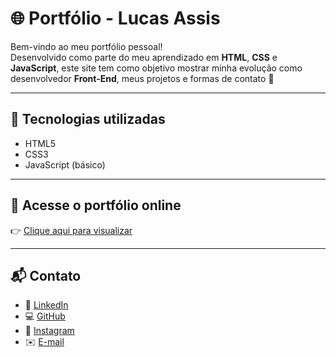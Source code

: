 # 🌐 Portfólio - Lucas Assis

Bem-vindo ao meu portfólio pessoal!  
Desenvolvido como parte do meu aprendizado em **HTML**, **CSS** e **JavaScript**, este site tem como objetivo mostrar minha evolução como desenvolvedor **Front-End**, meus projetos e formas de contato 🚀

---

## 🧠 Tecnologias utilizadas
- HTML5  
- CSS3  
- JavaScript (básico)

---

## 🔗 Acesse o portfólio online
👉 [Clique aqui para visualizar](###)

---

## 📬 Contato
- 💼 [LinkedIn](https://www.linkedin.com/in/lucasassisfranca)  
- 💻 [GitHub](https://github.com/Lucasassisfranca)  
- 📸 [Instagram](https://www.instagram.com/devlucasassis/)  
- ✉️ [E-mail](mailto:lucasassisfrancaa@gmail.com)
